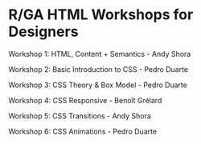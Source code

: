 R/GA HTML Workshops for Designers
===============================

Workshop 1: HTML, Content + Semantics - Andy Shora

Workshop 2: Basic Introduction to CSS - Pedro Duarte

Workshop 3: CSS Theory & Box Model - Pedro Duarte

Workshop 4: CSS Responsive - Benoît Grélard

Workshop 5: CSS Transitions - Andy Shora

Workshop 6: CSS Animations - Pedro Duarte
